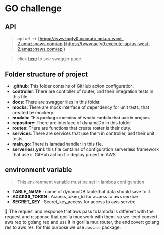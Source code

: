 # GO challenge

## API

> api url ==> [https://tvwvnaqfy9.execute-api.us-west-2.amazonaws.com/api](https://tvwvnaqfy9.execute-api.us-west-2.amazonaws.com/api)

> click [here](https://tvwvnaqfy9.execute-api.us-west-2.amazonaws.com/api/swagger/index.html) to see swagger page.

## Folder structure of project

- **.github**: This folder contains of GitHub action configuration.
- **controller**: There are controller of router, and their integration tests in this file.
- **docs**: There are swagger files in this folder.
- **mocks**: There are mock interface of dependency for unit tests, that created by mockery.
- **models**: This package contains of whole models that use in project.
- **repository**: There are interface of dynamoDb in this folder.
- **routes**: There are functions that create router is their duty.
- **services**: There are services that use them in controller, and their unit tests.
- **main.go**: There is lamdad handler  in this file.
- **serverless.yml**: this file contains of configuration serverless framework that use in GitHub action for deploy project in AWS.

## environment variable
>This environment variable must be set in lambda configuration
- **TABLE_NAME** : name of dynamoDB table that data should save to it
- **ACCESS_TOKEN** : Access_token_id for access to aws service
- **SECRET_KEY** : Secret_key_access for access to aws service

:pushpin: The request and response that aws pass to lambda is different with the request and response that gorilla mux work with them. so 
we need convert aws req to golang req and use it in gorilla mux router, the end covert golang res to aws res. for this purpose 
we use `awslabs` package.

